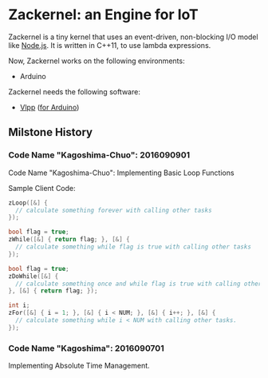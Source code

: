 # Zackernel: an Engine for IoT

Zackernel is a tiny kernel that uses an event-driven, non-blocking I/O model like [Node.js](https://github.com/nodejs/node). It is written in C++11, to use lambda expressions.

Now, Zackernel works on the following environments:

* Arduino

Zackernel needs the following software:

* [Vlpp](https://github.com/vczh-libraries/Vlpp) ([for Arduino](https://github.com/marcusrugger/functional-vlpp))

## Milstone History

### Code Name "Kagoshima-Chuo": 2016090901

Code Name "Kagoshima-Chuo": Implementing Basic Loop Functions

Sample Client Code:

```c++
zLoop([&] {
  // calculate something forever with calling other tasks
});

bool flag = true;
zWhile([&] { return flag; }, [&] {
  // calculate something while flag is true with calling other tasks
});

bool flag = true;
zDoWhile([&] {
  // calculate something once and while flag is true with calling other tasks
}, [&] { return flag; });

int i;
zFor([&] { i = 1; }, [&] { i < NUM; }, [&] { i++; }, [&] {
  // calculate something while i < NUM with calling other tasks.
});
```

### Code Name "Kagoshima": 2016090701

Implementing Absolute Time Management.
